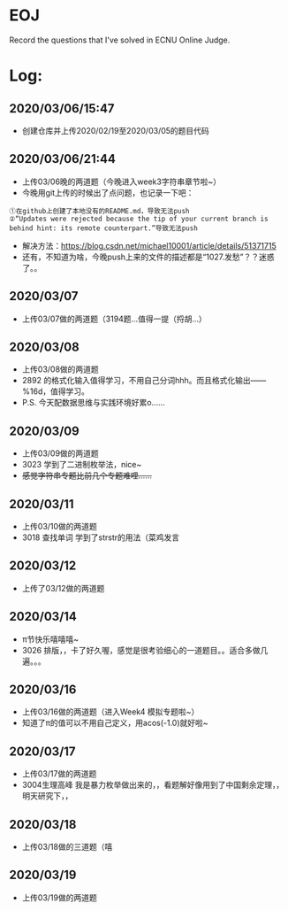 # EOJ
Record the questions that I've solved in ECNU Online Judge.

# Log:
## 2020/03/06/15:47 
* 创建仓库并上传2020/02/19至2020/03/05的题目代码
## 2020/03/06/21:44 
* 上传03/06晚的两道题（今晚进入week3字符串章节啦~）
* 今晚用git上传的时候出了点问题，也记录一下吧：
```
①在github上创建了本地没有的README.md，导致无法push
②“Updates were rejected because the tip of your current branch is behind hint: its remote counterpart.”导致无法push
```
* 解决方法：https://blog.csdn.net/michael10001/article/details/51371715
* 还有，不知道为啥，今晚push上来的文件的描述都是“1027.发愁”？？迷惑了。。
## 2020/03/07
* 上传03/07做的两道题（3194题…值得一提（捋胡…）
## 2020/03/08
* 上传03/08做的两道题
* 2892 的格式化输入值得学习，不用自己分词hhh。而且格式化输出——%16d，值得学习。
* P.S. 今天配数据思维与实践环境好累o……
## 2020/03/09
* 上传03/09做的两道题
* 3023 学到了二进制枚举法，nice~
* ~~感觉字符串专题比前几个专题难哩……~~
## 2020/03/11
* 上传03/10做的两道题
* 3018 查找单词 学到了strstr的用法（菜鸡发言
## 2020/03/12
* 上传了03/12做的两道题
## 2020/03/14
* π节快乐嘻嘻嘻~
* 3026 排版，，卡了好久喔，感觉是很考验细心的一道题目。。适合多做几遍。。。
## 2020/03/16
* 上传03/16做的两道题（进入Week4 模拟专题啦~）
* 知道了π的值可以不用自己定义，用acos(-1.0)就好啦~
## 2020/03/17
* 上传03/17做的两道题
* 3004生理高峰 我是暴力枚举做出来的，，看题解好像用到了中国剩余定理，，明天研究下，，
## 2020/03/18
* 上传03/18做的三道题（嘻
## 2020/03/19
* 上传03/19做的两道题